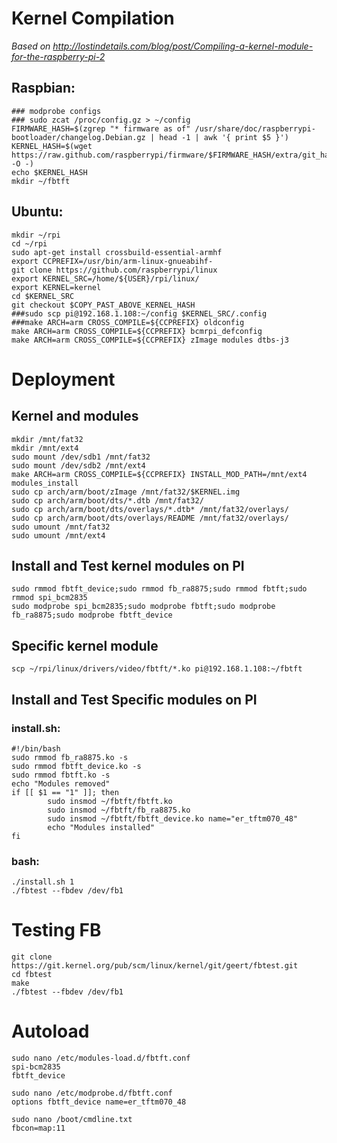 # Kernel Compilation
_Based on http://lostindetails.com/blog/post/Compiling-a-kernel-module-for-the-raspberry-pi-2_

## Raspbian:
```
### modprobe configs
### sudo zcat /proc/config.gz > ~/config
FIRMWARE_HASH=$(zgrep "* firmware as of" /usr/share/doc/raspberrypi-bootloader/changelog.Debian.gz | head -1 | awk '{ print $5 }')
KERNEL_HASH=$(wget https://raw.github.com/raspberrypi/firmware/$FIRMWARE_HASH/extra/git_hash -O -)
echo $KERNEL_HASH
mkdir ~/fbtft
```
## Ubuntu:
```
mkdir ~/rpi
cd ~/rpi
sudo apt-get install crossbuild-essential-armhf
export CCPREFIX=/usr/bin/arm-linux-gnueabihf-
git clone https://github.com/raspberrypi/linux
export KERNEL_SRC=/home/${USER}/rpi/linux/ 
export KERNEL=kernel
cd $KERNEL_SRC
git checkout $COPY_PAST_ABOVE_KERNEL_HASH
###sudo scp pi@192.168.1.108:~/config $KERNEL_SRC/.config
###make ARCH=arm CROSS_COMPILE=${CCPREFIX} oldconfig
make ARCH=arm CROSS_COMPILE=${CCPREFIX} bcmrpi_defconfig
make ARCH=arm CROSS_COMPILE=${CCPREFIX} zImage modules dtbs-j3
```
# Deployment
## Kernel and modules
```
mkdir /mnt/fat32
mkdir /mnt/ext4
sudo mount /dev/sdb1 /mnt/fat32
sudo mount /dev/sdb2 /mnt/ext4
make ARCH=arm CROSS_COMPILE=${CCPREFIX} INSTALL_MOD_PATH=/mnt/ext4 modules_install
sudo cp arch/arm/boot/zImage /mnt/fat32/$KERNEL.img
sudo cp arch/arm/boot/dts/*.dtb /mnt/fat32/
sudo cp arch/arm/boot/dts/overlays/*.dtb* /mnt/fat32/overlays/
sudo cp arch/arm/boot/dts/overlays/README /mnt/fat32/overlays/
sudo umount /mnt/fat32
sudo umount /mnt/ext4
```
## Install and Test kernel modules on PI
```
sudo rmmod fbtft_device;sudo rmmod fb_ra8875;sudo rmmod fbtft;sudo rmmod spi_bcm2835
sudo modprobe spi_bcm2835;sudo modprobe fbtft;sudo modprobe fb_ra8875;sudo modprobe fbtft_device
```
## Specific kernel module
```
scp ~/rpi/linux/drivers/video/fbtft/*.ko pi@192.168.1.108:~/fbtft
```
## Install and Test Specific modules on PI
### install.sh:

```
#!/bin/bash
sudo rmmod fb_ra8875.ko -s
sudo rmmod fbtft_device.ko -s
sudo rmmod fbtft.ko -s
echo "Modules removed"
if [[ $1 == "1" ]]; then
        sudo insmod ~/fbtft/fbtft.ko
        sudo insmod ~/fbtft/fb_ra8875.ko
        sudo insmod ~/fbtft/fbtft_device.ko name="er_tftm070_48"
        echo "Modules installed"
fi
```
### bash:
```
./install.sh 1
./fbtest --fbdev /dev/fb1
```
# Testing FB
```
git clone https://git.kernel.org/pub/scm/linux/kernel/git/geert/fbtest.git
cd fbtest
make
./fbtest --fbdev /dev/fb1
```
# Autoload
```
sudo nano /etc/modules-load.d/fbtft.conf
spi-bcm2835
fbtft_device

sudo nano /etc/modprobe.d/fbtft.conf
options fbtft_device name=er_tftm070_48

sudo nano /boot/cmdline.txt
fbcon=map:11
```
